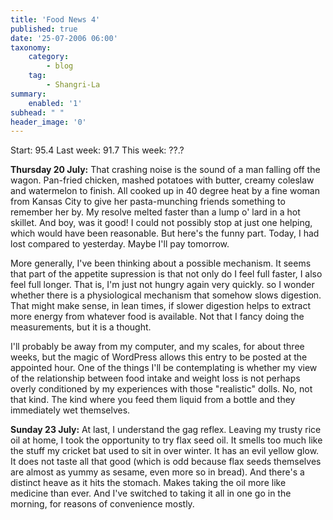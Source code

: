 ```yaml
---
title: 'Food News 4'
published: true
date: '25-07-2006 06:00'
taxonomy:
    category:
        - blog
    tag:
        - Shangri-La
summary:
    enabled: '1'
subhead: " "
header_image: '0'
---
```


Start: 95.4 Last week: 91.7 This week: ??.?

**Thursday 20 July:** That crashing noise is the sound of a man falling off the wagon. Pan-fried chicken, mashed potatoes with butter, creamy coleslaw and watermelon to finish.  All cooked up in 40 degree heat by a fine woman from Kansas City to give her pasta-munching friends something to remember her by. My resolve melted faster than a lump o' lard in a hot skillet. And boy, was it good! I could not possibly stop at just one helping, which would have been reasonable. But here's the funny part. Today, I had lost compared to yesterday. Maybe I'll pay tomorrow.

More generally, I've been thinking about a possible mechanism. It seems that part of the appetite supression is that not only do I feel full faster, I also feel full longer. That is, I'm just not hungry again very quickly. so I wonder whether there is a physiological mechanism that somehow slows digestion. That might make sense, in lean times, if slower digestion helps to extract more energy from whatever food is available. Not that I fancy doing the measurements, but it is a thought.

I'll probably be away from my computer, and my scales, for about three weeks, but the magic of WordPress allows this entry to be posted at the appointed hour. One of the things I'll be contemplating is whether my view of the relationship between food intake and weight loss is not perhaps overly conditioned by my experiences with those "realistic" dolls. No, not that kind. The kind where you feed them liquid from a bottle and they immediately wet themselves.

**Sunday 23 July:** At last, I understand the gag reflex. Leaving my trusty rice oil at home, I took the opportunity to try flax seed oil. It smells too much like the stuff my cricket bat used to sit in over winter. It has an evil yellow glow. It does not taste all that good (which is odd because flax seeds themselves are almost as yummy as sesame, even more so in bread). And there's a distinct heave as it hits the stomach. Makes taking the oil more like medicine than ever. And I've switched to taking it all in one go in the morning, for reasons of convenience mostly.